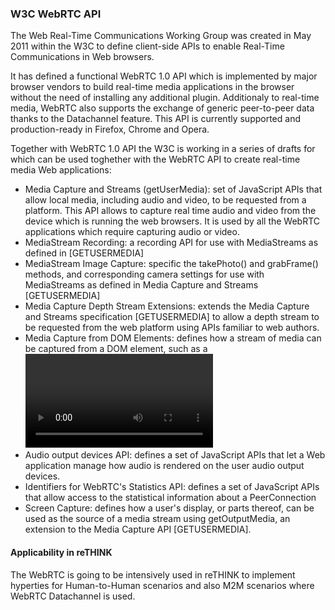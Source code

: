 ### W3C WebRTC API

The Web Real-Time Communications Working Group was created in May 2011 within the W3C to define client-side APIs to enable Real-Time Communications in Web browsers. 

It has defined a functional WebRTC 1.0 API which is implemented by major browser vendors to build real-time media applications in the browser without the need of installing any additional plugin. Additionaly to real-time media, WebRTC also supports the exchange of generic peer-to-peer data thanks to the Datachannel feature. This API is currently supported and production-ready in Firefox, Chrome and Opera.  

Together with WebRTC 1.0 API the W3C is working in a series of drafts for which can be used toghether with the WebRTC API to create real-time media Web applications:

* Media Capture and Streams (getUserMedia): set of JavaScript APIs that allow local media, including audio and video, to be requested from a platform. This API allows to capture real time audio and video from the device which is running the web browsers. It is used by all the WebRTC applications which require capturing audio or video.
* MediaStream Recording: a recording API for use with MediaStreams as defined in [GETUSERMEDIA]
* MediaStream Image Capture: specific the takePhoto() and grabFrame() methods, and corresponding camera settings for use with MediaStreams as defined in Media Capture and Streams [GETUSERMEDIA]
* Media Capture Depth Stream Extensions: extends the Media Capture and Streams specification [GETUSERMEDIA] to allow a depth stream to be requested from the web platform using APIs familiar to web authors.
* Media Capture from DOM Elements: defines how a stream of media can be captured from a DOM element, such as a <video>, <audio>, or <canvas> element, in the form of a MediaStream [GETUSERMEDIA].
* Audio output devices API: defines a set of JavaScript APIs that let a Web application manage how audio is rendered on the user audio output devices.
* Identifiers for WebRTC's Statistics API: defines a set of JavaScript APIs that allow access to the statistical information about a PeerConnection
* Screen Capture:  defines how a user's display, or parts thereof, can be used as the source of a media stream using getOutputMedia, an extension to the Media Capture API [GETUSERMEDIA].


#### Applicability in reTHINK
The WebRTC is going to be intensively used in reTHINK to implement hyperties for Human-to-Human scenarios and also M2M scenarios where WebRTC Datachannel is used.  
